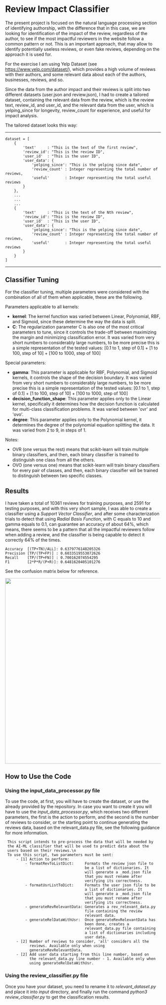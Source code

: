 # Review Impact Classifier

The present project is focused on the natural language processing section of identifying authorship, with the difference that in this case, we are looking for identification of the impact of the review, regardless of the author, to see if the most impactful reviewers in the website follow a common pattern or not. This is an important approach, that may allow to identify potentially useless reviews, or even fake reviews, depending on the approach it is used for.

For the exercise I am using Yelp Dataset (see https://www.yelp.com/dataset/), which provides a high volume of reviews with their authors, and some relevant data about each of the authors, businesses, reviews, and so.

Since the data from the author impact and their reviews is split into two different datasets (user.json and review.json), I had to create a tailored dataset, containing the relevant data from the review, which is the review text, review_id, and user_id, and the relevant data from the user, which is yelping_since for longevity, review_count for experience, and useful for impact analysis.

The tailored dataset looks this way:

___
    dataset = [
        {
            'text'     : "This is the text of the first review",
            'review_id': "This is the review ID",
            'user_id'  : "This is the user ID",
            'user_data': {
                'yelping_since': "This is the yelping since date",
                'review_count' : Integer representing the total number of reviews,
                'useful'       : Integer representing the total useful reviews
            }
        },
        ...
        ...
        ...
        {
            'text'     : "This is the text of the Nth review",
            'review_id': "This is the review ID",
            'user_id'  : "This is the user ID",
            'user_data': {
                'yelping_since': "This is the yelping since date",
                'review_count' : Integer representing the total number of reviews,
                'useful'       : Integer representing the total useful reviews
            }
        }
    ]
___

Classifier Tuning
----
For the classifier tuning, multiple parameters were considered with the combination of all of them when applicable, these are the following.

Parameters applicable to all kernels:
* __kernel__: The kernel function was varied between Linear, Polynomial, RBF, and Sigmoid, since these determine the way the data is split.
* __C__: The regularization parameter C is also one of the most critical parameters to tune, since it controls the trade-off between maximizing the margin and minimizing classification error. It was varied from very short numbers to considerably large numbers, to be more precise this is a simple representation of the tested values: [0.1 to 1, step of 0.1] + [1 to 100, step of 10] + [100 to 1000, step of 100]

Special parameters:
* __gamma__: This parameter is applicable for RBF, Polynomial, and Sigmoid kernels, it controls the shape of the decision boundary. It was varied from very short numbers to considerably large numbers, to be more precise this is a simple representation of the tested values: [0.1 to 1, step of 0.1] + [1 to 100, step of 10] + [100 to 1000, step of 100]
* __decision_function_shape__: This parameter applies only to the Linear kernel, specifically it determines how the decision function is calculated for multi-class classification problems. It was varied between 'ovr' and 'ovo'.
* __degree__: This parameter applies only to the Polynomial kernel, it determines the degree of the polynomial equation splitting the data. It was varied from 2 to 9, in steps of 1.

Notes:
* OVR (one versus the rest) means that scikit-learn will train multiple binary classifiers, and then, each binary classifier is trained to distinguish one class from all the others.
* OVO (one versus one) means that scikit-learn will train binary classifiers for every pair of classes, and then, each binary classifier will be trained to distinguish between two specific classes.

Results
-
I have taken a total of 10361 reviews for training purposes, and 2591 for testing purposes, and with this very short sample, I was able to create a classifier using a _Support Vector Classifier_, and after some characterization trials to detect that using _Radial Basis Function_, with C equals to 10 and gamma equals to 0.1, can guarantee an accuracy of about 64%, which means, there seems to be a pattern that all the impactful reviewers follow when adding a review, and the classifier is being capable to detect it correctly 64% of the times.

    Accuracy  [(TP+TN)/ALL]: 0.6379776148205326
    Precision [TP/(TP+FP)] : 0.6033519553072626
    Recall    [TP/(TP+FN)] : 0.700162074554295
    F1        [2*P*R/(P+R)]: 0.6481620405101276

See the confusion matrix below for reference.

<p align="center">
  <img src="https://github.com/trejkev/natural_language_processing_course/assets/18760154/55208705-c8db-4112-8ca8-fa0864e55d6c" width="600" />
</p>

## How to Use the Code

### Using the input_data_processor.py file

To use the code, at first, you will have to create the dataset, or use the already provided by the repository. In case you want to create it you will have to use the _input_data_processor.py_, which receives two different parameters, the first is the action to perform, and the second is the number of reviews to consider, or the starting point to continue generating the reviews data, based on the relevant_data.py file, see the following guidance for more information.

     This script intends to pre-process the data that will be needed by
     the AI-ML classifier that will be used to predict data about the
     users based on their reviews.\n
     To use this script, two parameters must be sent:
         - [1] Action to perform:
             - formatRevToListDict:     Formats the review json file to
                                        be a list of dictionaries. It
                                        will generate a _mod.json file
                                        that you must rename after
                                        verifying its correctness.
             - formatUsrListToDict:     Formats the user json file to be
                                        a list of dictionaries. It
                                        will generate a _mod.json file
                                        that you must rename after
                                        verifying its correctness.
             - generateRevRelevantData: Generates a rev_relevant_data.py
                                        file containing the review
                                        relevant data.
             - generateRelDataWithUsr:  Once generateRevRelevantData has
                                        been done, creates a
                                        relevant_data.py file containing
                                        a list of dictionaries including
                                        user data.
         - [2] Number of reviews to consider, 'all' considers all the
               reviews. Available only when using
               generateRevRelevantData.
         - [2] Add user data starting from this line number, based on
               the relevant_data.py line number - 1. Available only when
               using generateRelDataWithUsr.

### Using the review_classifier.py file

Once you have your dataset, you need to rename it to _relevant_dataset.py_ and place it into _input_ directory, and finally run the command _python3 review_classifier.py_ to get the classification results.

